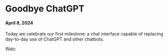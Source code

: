 # Goodbye ChatGPT

#### April 8, 2024

Today we celebrate our first milestone: a chat
interface capable of replacing day-to-day use of ChatGPT and other chatbots.

Watc